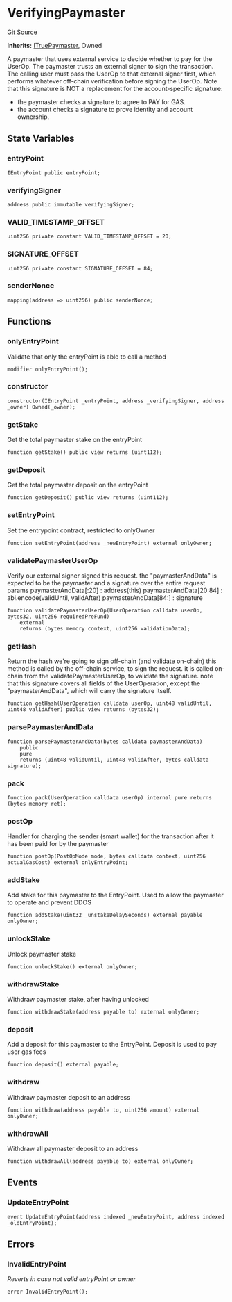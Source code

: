 # VerifyingPaymaster
[Git Source](https://github.com/TrueWallet/contracts/blob/43e94f0622a36448f24323cfe74a0e2604784f80/src/paymaster/VerifyingPaymaster.sol)

**Inherits:**
[ITruePaymaster](/src/paymaster/ITruePaymaster.sol/interface.ITruePaymaster.md), Owned

A paymaster that uses external service to decide whether to pay for the UserOp.
The paymaster trusts an external signer to sign the transaction.
The calling user must pass the UserOp to that external signer first, which performs
whatever off-chain verification before signing the UserOp.
Note that this signature is NOT a replacement for the account-specific signature:
- the paymaster checks a signature to agree to PAY for GAS.
- the account checks a signature to prove identity and account ownership.


## State Variables
### entryPoint

```solidity
IEntryPoint public entryPoint;
```


### verifyingSigner

```solidity
address public immutable verifyingSigner;
```


### VALID_TIMESTAMP_OFFSET

```solidity
uint256 private constant VALID_TIMESTAMP_OFFSET = 20;
```


### SIGNATURE_OFFSET

```solidity
uint256 private constant SIGNATURE_OFFSET = 84;
```


### senderNonce

```solidity
mapping(address => uint256) public senderNonce;
```


## Functions
### onlyEntryPoint

Validate that only the entryPoint is able to call a method


```solidity
modifier onlyEntryPoint();
```

### constructor


```solidity
constructor(IEntryPoint _entryPoint, address _verifyingSigner, address _owner) Owned(_owner);
```

### getStake

Get the total paymaster stake on the entryPoint


```solidity
function getStake() public view returns (uint112);
```

### getDeposit

Get the total paymaster deposit on the entryPoint


```solidity
function getDeposit() public view returns (uint112);
```

### setEntryPoint

Set the entrypoint contract, restricted to onlyOwner


```solidity
function setEntryPoint(address _newEntryPoint) external onlyOwner;
```

### validatePaymasterUserOp

Verify our external signer signed this request.
the "paymasterAndData" is expected to be the paymaster and a signature over the entire request params
paymasterAndData[:20] : address(this)
paymasterAndData[20:84] : abi.encode(validUntil, validAfter)
paymasterAndData[84:] : signature


```solidity
function validatePaymasterUserOp(UserOperation calldata userOp, bytes32, uint256 requiredPreFund)
    external
    returns (bytes memory context, uint256 validationData);
```

### getHash

Return the hash we're going to sign off-chain (and validate on-chain)
this method is called by the off-chain service, to sign the request.
it is called on-chain from the validatePaymasterUserOp, to validate the signature.
note that this signature covers all fields of the UserOperation, except the "paymasterAndData",
which will carry the signature itself.


```solidity
function getHash(UserOperation calldata userOp, uint48 validUntil, uint48 validAfter) public view returns (bytes32);
```

### parsePaymasterAndData


```solidity
function parsePaymasterAndData(bytes calldata paymasterAndData)
    public
    pure
    returns (uint48 validUntil, uint48 validAfter, bytes calldata signature);
```

### pack


```solidity
function pack(UserOperation calldata userOp) internal pure returns (bytes memory ret);
```

### postOp

Handler for charging the sender (smart wallet) for the transaction after it has been paid for by the paymaster


```solidity
function postOp(PostOpMode mode, bytes calldata context, uint256 actualGasCost) external onlyEntryPoint;
```

### addStake

Add stake for this paymaster to the EntryPoint. Used to allow the paymaster to operate and prevent DDOS


```solidity
function addStake(uint32 _unstakeDelaySeconds) external payable onlyOwner;
```

### unlockStake

Unlock paymaster stake


```solidity
function unlockStake() external onlyOwner;
```

### withdrawStake

Withdraw paymaster stake, after having unlocked


```solidity
function withdrawStake(address payable to) external onlyOwner;
```

### deposit

Add a deposit for this paymaster to the EntryPoint. Deposit is used to pay user gas fees


```solidity
function deposit() external payable;
```

### withdraw

Withdraw paymaster deposit to an address


```solidity
function withdraw(address payable to, uint256 amount) external onlyOwner;
```

### withdrawAll

Withdraw all paymaster deposit to an address


```solidity
function withdrawAll(address payable to) external onlyOwner;
```

## Events
### UpdateEntryPoint

```solidity
event UpdateEntryPoint(address indexed _newEntryPoint, address indexed _oldEntryPoint);
```

## Errors
### InvalidEntryPoint
*Reverts in case not valid entryPoint or owner*


```solidity
error InvalidEntryPoint();
```

